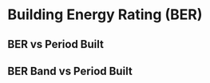 # Building Energy Rating (BER)

## BER vs Period Built

<div>

  <div class="bk-root" id="7e9d01c4-b2e8-431e-9a7f-c00cebc435cb" data-root-id="1935"></div>

  <script type="application/json" id="2215">
    {
      "76009357-e9be-43d0-9e41-a80bf2c7ca9d": {
        "defs": [{
          "extends": null,
          "module": null,
          "name": "DataModel",
          "overrides": [],
          "properties": []
        }],
        "roots": {
          "references": [{
            "attributes": {
              "fill_color": {
                "value": "#2ca02c"
              },
              "line_color": {
                "value": "#2ca02c"
              },
              "line_width": {
                "value": 2
              },
              "top": {
                "field": "1946 - 1960"
              },
              "width": {
                "value": 0.058823529411764705
              },
              "x": {
                "field": "__x__values",
                "transform": {
                  "id": "2007"
                }
              }
            },
            "id": "2009",
            "type": "VBar"
          }, {
            "attributes": {
              "fill_alpha": {
                "value": 0.1
              },
              "fill_color": {
                "value": "#7f7f7f"
              },
              "line_alpha": {
                "value": 0.1
              },
              "line_color": {
                "value": "#7f7f7f"
              },
              "line_width": {
                "value": 2
              },
              "top": {
                "field": "2001 - 2010"
              },
              "width": {
                "value": 0.058823529411764705
              },
              "x": {
                "field": "__x__values",
                "transform": {
                  "id": "2097"
                }
              }
            },
            "id": "2100",
            "type": "VBar"
          }, {
            "attributes": {},
            "id": "1977",
            "type": "AllLabels"
          }, {
            "attributes": {
              "fill_alpha": {
                "value": 0.1
              },
              "fill_color": {
                "value": "#2ca02c"
              },
              "line_alpha": {
                "value": 0.1
              },
              "line_color": {
                "value": "#2ca02c"
              },
              "line_width": {
                "value": 2
              },
              "top": {
                "field": "1946 - 1960"
              },
              "width": {
                "value": 0.058823529411764705
              },
              "x": {
                "field": "__x__values",
                "transform": {
                  "id": "2007"
                }
              }
            },
            "id": "2010",
            "type": "VBar"
          }, {
            "attributes": {
              "source": {
                "id": "1934"
              }
            },
            "id": "2120",
            "type": "CDSView"
          }, {
            "attributes": {
              "range": {
                "id": "1938"
              },
              "value": -0.125
            },
            "id": "2007",
            "type": "Dodge"
          }, {
            "attributes": {
              "data_source": {
                "id": "1934"
              },
              "glyph": {
                "id": "2099"
              },
              "hover_glyph": null,
              "muted_glyph": null,
              "nonselection_glyph": {
                "id": "2100"
              },
              "view": {
                "id": "2102"
              }
            },
            "id": "2101",
            "type": "GlyphRenderer"
          }, {
            "attributes": {
              "data_source": {
                "id": "1934"
              },
              "glyph": {
                "id": "2009"
              },
              "hover_glyph": null,
              "muted_glyph": null,
              "nonselection_glyph": {
                "id": "2010"
              },
              "view": {
                "id": "2012"
              }
            },
            "id": "2011",
            "type": "GlyphRenderer"
          }, {
            "attributes": {
              "fill_color": {
                "value": "#7f7f7f"
              },
              "line_color": {
                "value": "#7f7f7f"
              },
              "line_width": {
                "value": 2
              },
              "top": {
                "field": "2001 - 2010"
              },
              "width": {
                "value": 0.058823529411764705
              },
              "x": {
                "field": "__x__values",
                "transform": {
                  "id": "2097"
                }
              }
            },
            "id": "2099",
            "type": "VBar"
          }, {
            "attributes": {
              "range": {
                "id": "1938"
              },
              "value": 0.1875
            },
            "id": "2097",
            "type": "Dodge"
          }, {
            "attributes": {
              "source": {
                "id": "1934"
              }
            },
            "id": "2012",
            "type": "CDSView"
          }, {
            "attributes": {
              "source": {
                "id": "1934"
              }
            },
            "id": "2102",
            "type": "CDSView"
          }, {
            "attributes": {
              "label": {
                "value": " 1946 - 1960"
              },
              "renderers": [{
                "id": "2011"
              }]
            },
            "id": "2022",
            "type": "LegendItem"
          }, {
            "attributes": {
              "fill_color": {
                "value": "#8c564b"
              },
              "line_color": {
                "value": "#8c564b"
              },
              "line_width": {
                "value": 2
              },
              "top": {
                "field": "1981 - 1990"
              },
              "width": {
                "value": 0.058823529411764705
              },
              "x": {
                "field": "__x__values",
                "transform": {
                  "id": "2061"
                }
              }
            },
            "id": "2063",
            "type": "VBar"
          }, {
            "attributes": {
              "label": {
                "value": " 2001 - 2010"
              },
              "renderers": [{
                "id": "2101"
              }]
            },
            "id": "2112",
            "type": "LegendItem"
          }, {
            "attributes": {
              "data_source": {
                "id": "1934"
              },
              "glyph": {
                "id": "2117"
              },
              "hover_glyph": null,
              "muted_glyph": null,
              "nonselection_glyph": {
                "id": "2118"
              },
              "view": {
                "id": "2120"
              }
            },
            "id": "2119",
            "type": "GlyphRenderer"
          }, {
            "attributes": {
              "range": {
                "id": "1938"
              },
              "value": -0.25
            },
            "id": "1970",
            "type": "Dodge"
          }, {
            "attributes": {
              "fill_alpha": {
                "value": 0.1
              },
              "fill_color": {
                "value": "#8c564b"
              },
              "line_alpha": {
                "value": 0.1
              },
              "line_color": {
                "value": "#8c564b"
              },
              "line_width": {
                "value": 2
              },
              "top": {
                "field": "1981 - 1990"
              },
              "width": {
                "value": 0.058823529411764705
              },
              "x": {
                "field": "__x__values",
                "transform": {
                  "id": "2061"
                }
              }
            },
            "id": "2064",
            "type": "VBar"
          }, {
            "attributes": {
              "fill_alpha": {
                "value": 0.1
              },
              "fill_color": {
                "value": "#bcbd22"
              },
              "line_alpha": {
                "value": 0.1
              },
              "line_color": {
                "value": "#bcbd22"
              },
              "line_width": {
                "value": 2
              },
              "top": {
                "field": "2011 or later"
              },
              "width": {
                "value": 0.058823529411764705
              },
              "x": {
                "field": "__x__values",
                "transform": {
                  "id": "2115"
                }
              }
            },
            "id": "2118",
            "type": "VBar"
          }, {
            "attributes": {
              "range": {
                "id": "1938"
              },
              "value": 0.0625
            },
            "id": "2061",
            "type": "Dodge"
          }, {
            "attributes": {
              "data_source": {
                "id": "1934"
              },
              "glyph": {
                "id": "2063"
              },
              "hover_glyph": null,
              "muted_glyph": null,
              "nonselection_glyph": {
                "id": "2064"
              },
              "view": {
                "id": "2066"
              }
            },
            "id": "2065",
            "type": "GlyphRenderer"
          }, {
            "attributes": {
              "label": {
                "value": " 1981 - 1990"
              },
              "renderers": [{
                "id": "2065"
              }]
            },
            "id": "2076",
            "type": "LegendItem"
          }, {
            "attributes": {
              "source": {
                "id": "1934"
              }
            },
            "id": "2066",
            "type": "CDSView"
          }, {
            "attributes": {
              "fill_color": {
                "value": "#bcbd22"
              },
              "line_color": {
                "value": "#bcbd22"
              },
              "line_width": {
                "value": 2
              },
              "top": {
                "field": "2011 or later"
              },
              "width": {
                "value": 0.058823529411764705
              },
              "x": {
                "field": "__x__values",
                "transform": {
                  "id": "2115"
                }
              }
            },
            "id": "2117",
            "type": "VBar"
          }, {
            "attributes": {
              "callback": null,
              "mode": "vline",
              "renderers": [{
                "id": "2065"
              }],
              "tooltips": [
                ["EnergyRating", "@__x__values_original"],
                ["1981 - 1990", "@{1981 - 1990}"]
              ]
            },
            "id": "2077",
            "type": "HoverTool"
          }, {
            "attributes": {},
            "id": "1983",
            "type": "UnionRenderers"
          }, {
            "attributes": {
              "below": [{
                "id": "1946"
              }],
              "center": [{
                "id": "1949"
              }, {
                "id": "1953"
              }, {
                "id": "1985"
              }],
              "height": 400,
              "left": [{
                "id": "1950"
              }],
              "output_backend": "webgl",
              "renderers": [{
                "id": "1974"
              }, {
                "id": "1993"
              }, {
                "id": "2011"
              }, {
                "id": "2029"
              }, {
                "id": "2047"
              }, {
                "id": "2065"
              }, {
                "id": "2083"
              }, {
                "id": "2101"
              }, {
                "id": "2119"
              }],
              "sizing_mode": "fixed",
              "title": {
                "id": "1936"
              },
              "toolbar": {
                "id": "1961"
              },
              "x_range": {
                "id": "1938"
              },
              "x_scale": {
                "id": "1942"
              },
              "y_range": {
                "id": "1940"
              },
              "y_scale": {
                "id": "1944"
              }
            },
            "id": "1935",
            "subtype": "Figure",
            "type": "Plot"
          }, {
            "attributes": {
              "code": "\n                                    var labels = {0: 'A1', 1: 'A2', 2: 'A3', 3: 'B1', 4: 'B2', 5: 'B3', 6: 'C1', 7: 'C2', 8: 'C3', 9: 'D1', 10: 'D2', 11: 'E1', 12: 'E2', 13: 'F ', 14: 'G '};\n                                    return labels[tick];\n                                    "
            },
            "id": "1968",
            "type": "FuncTickFormatter"
          }, {
            "attributes": {
              "callback": null,
              "mode": "vline",
              "renderers": [{
                "id": "2011"
              }],
              "tooltips": [
                ["EnergyRating", "@__x__values_original"],
                ["1946 - 1960", "@{1946 - 1960}"]
              ]
            },
            "id": "2023",
            "type": "HoverTool"
          }, {
            "attributes": {
              "axis": {
                "id": "1946"
              },
              "ticker": null
            },
            "id": "1949",
            "type": "Grid"
          }, {
            "attributes": {},
            "id": "1938",
            "type": "DataRange1d"
          }, {
            "attributes": {
              "callback": null,
              "mode": "vline",
              "renderers": [{
                "id": "2101"
              }],
              "tooltips": [
                ["EnergyRating", "@__x__values_original"],
                ["2001 - 2010", "@{2001 - 2010}"]
              ]
            },
            "id": "2113",
            "type": "HoverTool"
          }, {
            "attributes": {},
            "id": "1936",
            "type": "Title"
          }, {
            "attributes": {
              "range": {
                "id": "1938"
              },
              "value": -0.0625
            },
            "id": "2025",
            "type": "Dodge"
          }, {
            "attributes": {},
            "id": "1942",
            "type": "LinearScale"
          }, {
            "attributes": {
              "fill_alpha": {
                "value": 0.1
              },
              "fill_color": {
                "value": "#1f77b4"
              },
              "line_alpha": {
                "value": 0.1
              },
              "line_color": {
                "value": "#1f77b4"
              },
              "line_width": {
                "value": 2
              },
              "top": {
                "field": "before 1919"
              },
              "width": {
                "value": 0.058823529411764705
              },
              "x": {
                "field": "__x__values",
                "transform": {
                  "id": "1970"
                }
              }
            },
            "id": "1973",
            "type": "VBar"
          }, {
            "attributes": {
              "range": {
                "id": "1938"
              },
              "value": 0.25
            },
            "id": "2115",
            "type": "Dodge"
          }, {
            "attributes": {},
            "id": "1940",
            "type": "DataRange1d"
          }, {
            "attributes": {
              "label": {
                "value": " 2011 or later"
              },
              "renderers": [{
                "id": "2119"
              }]
            },
            "id": "2130",
            "type": "LegendItem"
          }, {
            "attributes": {
              "axis_label": "EnergyRating",
              "formatter": {
                "id": "1968"
              },
              "major_label_policy": {
                "id": "1977"
              },
              "ticker": {
                "id": "2133"
              }
            },
            "id": "1946",
            "type": "LinearAxis"
          }, {
            "attributes": {
              "label": {
                "value": " 1961 - 1970"
              },
              "renderers": [{
                "id": "2029"
              }]
            },
            "id": "2040",
            "type": "LegendItem"
          }, {
            "attributes": {
              "callback": null,
              "mode": "vline",
              "renderers": [{
                "id": "1974"
              }],
              "tooltips": [
                ["EnergyRating", "@__x__values_original"],
                ["before 1919", "@{before 1919}"]
              ]
            },
            "id": "1987",
            "type": "HoverTool"
          }, {
            "attributes": {
              "fill_color": {
                "value": "#d62728"
              },
              "line_color": {
                "value": "#d62728"
              },
              "line_width": {
                "value": 2
              },
              "top": {
                "field": "1961 - 1970"
              },
              "width": {
                "value": 0.058823529411764705
              },
              "x": {
                "field": "__x__values",
                "transform": {
                  "id": "2025"
                }
              }
            },
            "id": "2027",
            "type": "VBar"
          }, {
            "attributes": {
              "data_source": {
                "id": "1934"
              },
              "glyph": {
                "id": "1991"
              },
              "hover_glyph": null,
              "muted_glyph": null,
              "nonselection_glyph": {
                "id": "1992"
              },
              "view": {
                "id": "1994"
              }
            },
            "id": "1993",
            "type": "GlyphRenderer"
          }, {
            "attributes": {},
            "id": "1944",
            "type": "LinearScale"
          }, {
            "attributes": {},
            "id": "1982",
            "type": "Selection"
          }, {
            "attributes": {
              "fill_alpha": {
                "value": 0.1
              },
              "fill_color": {
                "value": "#d62728"
              },
              "line_alpha": {
                "value": 0.1
              },
              "line_color": {
                "value": "#d62728"
              },
              "line_width": {
                "value": 2
              },
              "top": {
                "field": "1961 - 1970"
              },
              "width": {
                "value": 0.058823529411764705
              },
              "x": {
                "field": "__x__values",
                "transform": {
                  "id": "2025"
                }
              }
            },
            "id": "2028",
            "type": "VBar"
          }, {
            "attributes": {},
            "id": "1959",
            "type": "HelpTool"
          }, {
            "attributes": {
              "data_source": {
                "id": "1934"
              },
              "glyph": {
                "id": "2027"
              },
              "hover_glyph": null,
              "muted_glyph": null,
              "nonselection_glyph": {
                "id": "2028"
              },
              "view": {
                "id": "2030"
              }
            },
            "id": "2029",
            "type": "GlyphRenderer"
          }, {
            "attributes": {
              "formatter": {
                "id": "1981"
              },
              "major_label_policy": {
                "id": "1979"
              },
              "ticker": {
                "id": "1951"
              }
            },
            "id": "1950",
            "type": "LinearAxis"
          }, {
            "attributes": {
              "callback": null,
              "mode": "vline",
              "renderers": [{
                "id": "1993"
              }],
              "tooltips": [
                ["EnergyRating", "@__x__values_original"],
                ["1919 - 1945", "@{1919 - 1945}"]
              ]
            },
            "id": "2005",
            "type": "HoverTool"
          }, {
            "attributes": {
              "axis": {
                "id": "1950"
              },
              "dimension": 1,
              "ticker": null
            },
            "id": "1953",
            "type": "Grid"
          }, {
            "attributes": {
              "range": {
                "id": "1938"
              },
              "value": -0.1875
            },
            "id": "1989",
            "type": "Dodge"
          }, {
            "attributes": {
              "fill_color": {
                "value": "#ff7f0e"
              },
              "line_color": {
                "value": "#ff7f0e"
              },
              "line_width": {
                "value": 2
              },
              "top": {
                "field": "1919 - 1945"
              },
              "width": {
                "value": 0.058823529411764705
              },
              "x": {
                "field": "__x__values",
                "transform": {
                  "id": "1989"
                }
              }
            },
            "id": "1991",
            "type": "VBar"
          }, {
            "attributes": {},
            "id": "1951",
            "type": "BasicTicker"
          }, {
            "attributes": {
              "fill_alpha": {
                "value": 0.1
              },
              "fill_color": {
                "value": "#ff7f0e"
              },
              "line_alpha": {
                "value": 0.1
              },
              "line_color": {
                "value": "#ff7f0e"
              },
              "line_width": {
                "value": 2
              },
              "top": {
                "field": "1919 - 1945"
              },
              "width": {
                "value": 0.058823529411764705
              },
              "x": {
                "field": "__x__values",
                "transform": {
                  "id": "1989"
                }
              }
            },
            "id": "1992",
            "type": "VBar"
          }, {
            "attributes": {
              "fill_alpha": {
                "value": 0.1
              },
              "fill_color": {
                "value": "#e377c2"
              },
              "line_alpha": {
                "value": 0.1
              },
              "line_color": {
                "value": "#e377c2"
              },
              "line_width": {
                "value": 2
              },
              "top": {
                "field": "1991 - 2000"
              },
              "width": {
                "value": 0.058823529411764705
              },
              "x": {
                "field": "__x__values",
                "transform": {
                  "id": "2079"
                }
              }
            },
            "id": "2082",
            "type": "VBar"
          }, {
            "attributes": {
              "active_multi": null,
              "active_scroll": {
                "id": "1955"
              },
              "tools": [{
                "id": "1954"
              }, {
                "id": "1955"
              }, {
                "id": "1956"
              }, {
                "id": "1957"
              }, {
                "id": "1958"
              }, {
                "id": "1959"
              }, {
                "id": "1987"
              }, {
                "id": "2005"
              }, {
                "id": "2023"
              }, {
                "id": "2041"
              }, {
                "id": "2059"
              }, {
                "id": "2077"
              }, {
                "id": "2095"
              }, {
                "id": "2113"
              }, {
                "id": "2131"
              }]
            },
            "id": "1961",
            "type": "Toolbar"
          }, {
            "attributes": {},
            "id": "1981",
            "type": "BasicTickFormatter"
          }, {
            "attributes": {
              "data_source": {
                "id": "1934"
              },
              "glyph": {
                "id": "2081"
              },
              "hover_glyph": null,
              "muted_glyph": null,
              "nonselection_glyph": {
                "id": "2082"
              },
              "view": {
                "id": "2084"
              }
            },
            "id": "2083",
            "type": "GlyphRenderer"
          }, {
            "attributes": {
              "source": {
                "id": "1934"
              }
            },
            "id": "1994",
            "type": "CDSView"
          }, {
            "attributes": {},
            "id": "1955",
            "type": "WheelZoomTool"
          }, {
            "attributes": {
              "fill_color": {
                "value": "#e377c2"
              },
              "line_color": {
                "value": "#e377c2"
              },
              "line_width": {
                "value": 2
              },
              "top": {
                "field": "1991 - 2000"
              },
              "width": {
                "value": 0.058823529411764705
              },
              "x": {
                "field": "__x__values",
                "transform": {
                  "id": "2079"
                }
              }
            },
            "id": "2081",
            "type": "VBar"
          }, {
            "attributes": {},
            "id": "1954",
            "type": "PanTool"
          }, {
            "attributes": {
              "fill_color": {
                "value": "#1f77b4"
              },
              "line_color": {
                "value": "#1f77b4"
              },
              "line_width": {
                "value": 2
              },
              "top": {
                "field": "before 1919"
              },
              "width": {
                "value": 0.058823529411764705
              },
              "x": {
                "field": "__x__values",
                "transform": {
                  "id": "1970"
                }
              }
            },
            "id": "1972",
            "type": "VBar"
          }, {
            "attributes": {
              "overlay": {
                "id": "1960"
              }
            },
            "id": "1956",
            "type": "BoxZoomTool"
          }, {
            "attributes": {
              "range": {
                "id": "1938"
              },
              "value": 0.125
            },
            "id": "2079",
            "type": "Dodge"
          }, {
            "attributes": {},
            "id": "1957",
            "type": "SaveTool"
          }, {
            "attributes": {
              "label": {
                "value": " 1991 - 2000"
              },
              "renderers": [{
                "id": "2083"
              }]
            },
            "id": "2094",
            "type": "LegendItem"
          }, {
            "attributes": {},
            "id": "1958",
            "type": "ResetTool"
          }, {
            "attributes": {
              "label": {
                "value": " 1919 - 1945"
              },
              "renderers": [{
                "id": "1993"
              }]
            },
            "id": "2004",
            "type": "LegendItem"
          }, {
            "attributes": {
              "source": {
                "id": "1934"
              }
            },
            "id": "2084",
            "type": "CDSView"
          }, {
            "attributes": {
              "click_policy": "hide",
              "items": [{
                "id": "1986"
              }, {
                "id": "2004"
              }, {
                "id": "2022"
              }, {
                "id": "2040"
              }, {
                "id": "2058"
              }, {
                "id": "2076"
              }, {
                "id": "2094"
              }, {
                "id": "2112"
              }, {
                "id": "2130"
              }]
            },
            "id": "1985",
            "type": "Legend"
          }, {
            "attributes": {
              "data": {
                "1919 - 1945": [2, 25, 83, 104, 413, 941, 1174, 1302, 1468, 1807, 2265, 1737, 1897, 2458, 3230],
                "1946 - 1960": [4, 30, 178, 185, 577, 1047, 1315, 1627, 1892, 2590, 3281, 2802, 2874, 3186, 2840],
                "1961 - 1970": [5, 23, 90, 129, 387, 897, 1222, 1587, 1878, 2464, 2650, 1872, 1771, 1770, 1172],
                "1971 - 1980": [2, 21, 65, 97, 402, 1528, 2911, 4115, 4403, 5011, 4873, 2992, 2270, 1824, 951],
                "1981 - 1990": [4, 14, 24, 35, 300, 1442, 3249, 4521, 4367, 5008, 4479, 2135, 1085, 790, 414],
                "1991 - 2000": [3, 6, 59, 101, 439, 1866, 4465, 6027, 6479, 7635, 6125, 2499, 1457, 909, 394],
                "2001 - 2010": [1, 49, 485, 2508, 7905, 12878, 13906, 11855, 8650, 6254, 3934, 1698, 891, 493,
                  140],
                "2011 or later": [142, 14411, 19548, 1134, 760, 268, 59, 21, 23, 14, 11, 4, 6, 3, 2],
                "__x__values": [0, 1, 2, 3, 4, 5, 6, 7, 8, 9, 10, 11, 12, 13, 14],
                "__x__values_original": ["A1", "A2", "A3", "B1", "B2", "B3", "C1", "C2", "C3", "D1", "D2", "E1",
                  "E2", "F ", "G "
                ],
                "before 1919": [2, 9, 54, 60, 211, 498, 576, 706, 907, 1369, 1966, 1787, 1819, 2493, 5602]
              },
              "selected": {
                "id": "1982"
              },
              "selection_policy": {
                "id": "1983"
              }
            },
            "id": "1934",
            "type": "ColumnDataSource"
          }, {
            "attributes": {
              "callback": null,
              "mode": "vline",
              "renderers": [{
                "id": "2083"
              }],
              "tooltips": [
                ["EnergyRating", "@__x__values_original"],
                ["1991 - 2000", "@{1991 - 2000}"]
              ]
            },
            "id": "2095",
            "type": "HoverTool"
          }, {
            "attributes": {
              "label": {
                "value": " before 1919"
              },
              "renderers": [{
                "id": "1974"
              }]
            },
            "id": "1986",
            "type": "LegendItem"
          }, {
            "attributes": {
              "callback": null,
              "mode": "vline",
              "renderers": [{
                "id": "2119"
              }],
              "tooltips": [
                ["EnergyRating", "@__x__values_original"],
                ["2011 or later", "@{2011 or later}"]
              ]
            },
            "id": "2131",
            "type": "HoverTool"
          }, {
            "attributes": {
              "callback": null,
              "mode": "vline",
              "renderers": [{
                "id": "2029"
              }],
              "tooltips": [
                ["EnergyRating", "@__x__values_original"],
                ["1961 - 1970", "@{1961 - 1970}"]
              ]
            },
            "id": "2041",
            "type": "HoverTool"
          }, {
            "attributes": {},
            "id": "1979",
            "type": "AllLabels"
          }, {
            "attributes": {
              "source": {
                "id": "1934"
              }
            },
            "id": "1975",
            "type": "CDSView"
          }, {
            "attributes": {
              "source": {
                "id": "1934"
              }
            },
            "id": "2030",
            "type": "CDSView"
          }, {
            "attributes": {
              "fill_color": {
                "value": "#9467bd"
              },
              "line_color": {
                "value": "#9467bd"
              },
              "line_width": {
                "value": 2
              },
              "top": {
                "field": "1971 - 1980"
              },
              "width": {
                "value": 0.058823529411764705
              },
              "x": {
                "field": "__x__values",
                "transform": {
                  "id": "2043"
                }
              }
            },
            "id": "2045",
            "type": "VBar"
          }, {
            "attributes": {
              "data_source": {
                "id": "1934"
              },
              "glyph": {
                "id": "1972"
              },
              "hover_glyph": null,
              "muted_glyph": null,
              "nonselection_glyph": {
                "id": "1973"
              },
              "view": {
                "id": "1975"
              }
            },
            "id": "1974",
            "type": "GlyphRenderer"
          }, {
            "attributes": {
              "range": {
                "id": "1938"
              }
            },
            "id": "2043",
            "type": "Dodge"
          }, {
            "attributes": {
              "data_source": {
                "id": "1934"
              },
              "glyph": {
                "id": "2045"
              },
              "hover_glyph": null,
              "muted_glyph": null,
              "nonselection_glyph": {
                "id": "2046"
              },
              "view": {
                "id": "2048"
              }
            },
            "id": "2047",
            "type": "GlyphRenderer"
          }, {
            "attributes": {
              "fill_alpha": {
                "value": 0.1
              },
              "fill_color": {
                "value": "#9467bd"
              },
              "line_alpha": {
                "value": 0.1
              },
              "line_color": {
                "value": "#9467bd"
              },
              "line_width": {
                "value": 2
              },
              "top": {
                "field": "1971 - 1980"
              },
              "width": {
                "value": 0.058823529411764705
              },
              "x": {
                "field": "__x__values",
                "transform": {
                  "id": "2043"
                }
              }
            },
            "id": "2046",
            "type": "VBar"
          }, {
            "attributes": {
              "bottom_units": "screen",
              "fill_alpha": 0.5,
              "fill_color": "lightgrey",
              "left_units": "screen",
              "level": "overlay",
              "line_alpha": 1.0,
              "line_color": "black",
              "line_dash": [4, 4],
              "line_width": 2,
              "right_units": "screen",
              "syncable": false,
              "top_units": "screen"
            },
            "id": "1960",
            "type": "BoxAnnotation"
          }, {
            "attributes": {
              "source": {
                "id": "1934"
              }
            },
            "id": "2048",
            "type": "CDSView"
          }, {
            "attributes": {
              "ticks": [0, 1, 2, 3, 4, 5, 6, 7, 8, 9, 10, 11, 12, 13, 14]
            },
            "id": "2133",
            "type": "FixedTicker"
          }, {
            "attributes": {
              "callback": null,
              "mode": "vline",
              "renderers": [{
                "id": "2047"
              }],
              "tooltips": [
                ["EnergyRating", "@__x__values_original"],
                ["1971 - 1980", "@{1971 - 1980}"]
              ]
            },
            "id": "2059",
            "type": "HoverTool"
          }, {
            "attributes": {
              "label": {
                "value": " 1971 - 1980"
              },
              "renderers": [{
                "id": "2047"
              }]
            },
            "id": "2058",
            "type": "LegendItem"
          }],
          "root_ids": ["1935"]
        },
        "title": "Bokeh Application",
        "version": "2.3.0"
      }
    }
  </script>
  <script type="text/javascript">
    (function () {
      var fn = function () {
        Bokeh.safely(function () {
          (function (root) {
            function embed_document(root) {

              var docs_json = document.getElementById('2215').textContent;
              var render_items = [{
                "docid": "76009357-e9be-43d0-9e41-a80bf2c7ca9d",
                "root_ids": ["1935"],
                "roots": {
                  "1935": "7e9d01c4-b2e8-431e-9a7f-c00cebc435cb"
                }
              }];
              root.Bokeh.embed.embed_items(docs_json, render_items);

            }
            if (root.Bokeh !== undefined) {
              embed_document(root);
            } else {
              var attempts = 0;
              var timer = setInterval(function (root) {
                if (root.Bokeh !== undefined) {
                  clearInterval(timer);
                  embed_document(root);
                } else {
                  attempts++;
                  if (attempts > 100) {
                    clearInterval(timer);
                    console.log(
                      "Bokeh: ERROR: Unable to run BokehJS code because BokehJS library is missing");
                  }
                }
              }, 10, root)
            }
          })(window);
        });
      };
      if (document.readyState != "loading") fn();
      else document.addEventListener("DOMContentLoaded", fn);
    })();
  </script>

</div>

## BER Band vs Period Built


